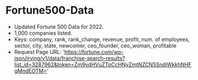 # Fortune500-Data

- Updated Fortune 500 Data for 2022. 
- 1,000 companies listed. 
- Keys: company, rank, rank_change, revenue, profit, num. of employees, sector, city, state, newcomer, ceo_founder, ceo_woman, profitable
- Request Page URL: 'https://fortune.com/wp-json/irving/v1/data/franchise-search-results?list_id=3287962&token=Zm9ydHVuZTpCcHNyZmtNZCN5SndjWkkhNHFqMndEOTM='

